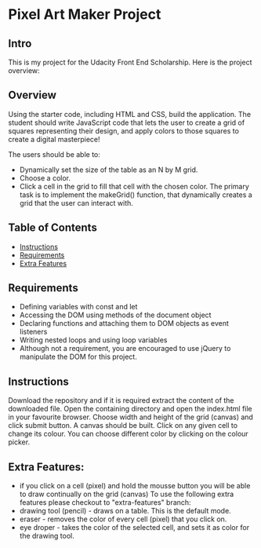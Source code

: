 # Pixel Art Maker Project
## Intro
This is my project for the Udacity Front End Scholarship. Here is the project overview:

## Overview
Using the starter code, including HTML and CSS, build the application. The student should write JavaScript code that lets the user to create a grid of squares representing their design, and apply colors to those squares to create a digital masterpiece!

The users should be able to:

* Dynamically set the size of the table as an N by M grid.
* Choose a color.
* Click a cell in the grid to fill that cell with the chosen color.
The primary task is to implement the makeGrid() function, that dynamically creates a grid that the user can interact with.

## Table of Contents

* [Instructions](#instructions)
* [Requirements](#requirements)
* [Extra Features](#extra-features)

## Requirements

* Defining variables with const and let
* Accessing the DOM using methods of the document object
* Declaring functions and attaching them to DOM objects as event listeners
* Writing nested loops and using loop variables
* Although not a requirement, you are encouraged to use jQuery to manipulate the DOM for this project.

## Instructions
Download the repository and if it is required extract the content of the downloaded file. Open the containing directory and open the index.html file in your favourite browser. Choose width and height of the grid (canvas) and click submit button. A canvas should be built. Click on any given cell to change its colour. You can choose different color by clicking on the colour picker.

## Extra Features:
* if you click on a cell (pixel) and hold the mousse button you will be able to draw continually on the grid (canvas)
To use the following extra features please checkout to "extra-features" branch:
* drawing tool (pencil) - draws on a table. This is the default mode.
* eraser - removes the color of every cell (pixel) that you click on.
* eye droper - takes the color of the selected cell, and sets it as color for the drawing tool.
